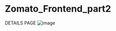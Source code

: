 # Zomato_Frontend_part2
DETAILS PAGE
![image](https://github.com/sanskruti-sn/Zomato_Frontend_part2/assets/151083666/bd4ded0e-b007-48d3-822a-7e2dd8719da9)
